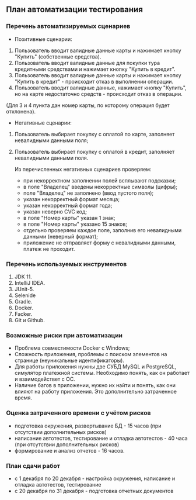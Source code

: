 ## План автоматизации тестирования
### Перечень автоматизируемых сценариев

* Позитивные сценарии:
1. Пользователь вводит валидные данные карты и нажимает кнопку "Купить" (собственные средства).
1. Пользователь вводит валидные данные для покупки тура кредитными средствами и нажимает кнопку "Купить в кредит".
1. Пользователь вводит валидные данные карты и нажимает кнопку "Купить в кредит" - происходит отказ в выполнении операции. 
1. Пользователь вводит валидные данные, нажимает кнопку "Купить", но на карте недостаточно средств - происходит отказ в операции.
   
(Для 3 и 4 пункта дан номер карты, по которому операция будет отклонена).

* Негативные сценарии:
1. Пользователь выбирает покупку с оплатой по карте, заполняет невалидными данными поля;
1. Пользователь выбирает покупку с оплатой в кредит, заполняет невалидными данными поля.
   
    Из перечисленных негативных сценариев проверяем:
    * при некорректном заполнении полей всплывают подсказки;
    * в поле "Владелец" введены некорректные символы (цифры); 
    * поле "Владелец" не заполнено (ввод пустого поля);  
    * указан некорректный формат месяца;
    * указан некорректный формат года;
    * указан неверно CVC код;
    * в поле "Номер карты" указан 1 знак;
    * в поле "Номер карты" указано 15 знаков;
    * отдельно проверяем каждое поле, заполнив его невалидными данными (неверный формат); 
    * приложение не отправляет форму с невалидными данными, платеж не проходит.
    
### Перечень используемых инструментов
1. JDK 11.
2. IntelliJ IDEA.
3. JUnit-5.
4. Selenide   
5. Gradle.
6. Docker.   
7. Facker.
8. Git и Github.

### Возможные риски при автоматизации
- Проблема совместимости Docker с Windows;
- Сложность приложения, проблемы с поиском элементов на странице (неуникальные идентификаторы).
- Для работы приложения нужны две СУБД MySQL и PostgreSQL, симулятор платежной системы.
   Необходимо понять, как он работает и взаимодействет с ОС.
- Наличие багов в приложении, нужно их найти и понять, как они влияют на работу приложения. Это дополнительно затраченное время.

### Оценка затраченного времени с учётом рисков
- подготовка окружения, развертывание БД - 15 часов (при отсутствии дополнительных рисков)
- написание автотестов, тестирование и отладка автотестов - 40 часа (при отсутствии дополнительных рисков)
- формирование и анализ отчетов - 16 часов.

### План сдачи работ
- с 1 декабря по 20 декабря - настройка окружения, написание и отладка автотестов, тестирование
- с 20 декабря по 31 декабря - подготовка отчетных документов